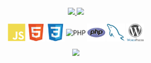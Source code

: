 <!--
**arthurgit1/arthurgit1** is a ✨ _special_ ✨ repository because its `README.md` (this file) appears on your GitHub profile.

Here are some ideas to get you started:

- 🔭 I’m currently working on ...
- 🌱 I’m currently learning ...
- 👯 I’m looking to collaborate on ...
- 🤔 I’m looking for help with ...
- 💬 Ask me about ...
- 📫 How to reach me: ...
- 😄 Pronouns: ...
- ⚡ Fun fact: ...
-->


<div align="center"><br>
  <a href="https://github.com/arthurgit1">
    <img height="150px" src="https://github-readme-streak-stats.herokuapp.com/?user=arthurgit1&theme=dark&hide_border=true" />
    <img height='150px' src='https://github-readme-stats.vercel.app/api/top-langs/?username=arthurgit1&layout=compact&theme=dark&hide_border=true' />
  </a>
  <br>
</div>

<div align="center"><br>

  <img align="center" alt="Js" height="40" width="40" src="https://raw.githubusercontent.com/devicons/devicon/master/icons/javascript/javascript-plain.svg">
  <img align="center" alt="HTML" height="40" width="40" src="https://raw.githubusercontent.com/devicons/devicon/master/icons/html5/html5-original.svg">
  <img align="center" alt="CSS" height="40" width="40" src="https://raw.githubusercontent.com/devicons/devicon/master/icons/css3/css3-original.svg">
  <img align="center" alt="PHP" height="40" width="40" src="https://cdn.jsdelivr.net/gh/devicons/devicon/icons/c/c-original.svg">
  <img align="center" alt="PHP" height="40" width="40" src="https://raw.githubusercontent.com/devicons/devicon/master/icons/php/php-original.svg">
  <img align="center" alt="MySQL" height="40" width="40" src="https://raw.githubusercontent.com/devicons/devicon/master/icons/mysql/mysql-original.svg">
  <img align="center" alt="WordPress" height="40" width="40" src="https://raw.githubusercontent.com/devicons/devicon/master/icons/wordpress/wordpress-original.svg">
  <br>
</div>

<div align="center"><br>
  <a href="https://www.linkedin.com/in/arthurgit1/" target="_blank"><img src="https://img.shields.io/badge/-LinkedIn-%230077B5?style=for-the-badge&logo=linkedin&logoColor=white" target="_blank"></a>
  <br>
</div>
